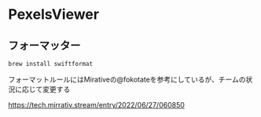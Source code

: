 # PexelsViewer

## フォーマッター

```
brew install swiftformat
```

フォーマットルールにはMirativeの@fokotateを参考にしているが、チームの状況に応じて変更する

https://tech.mirrativ.stream/entry/2022/06/27/060850